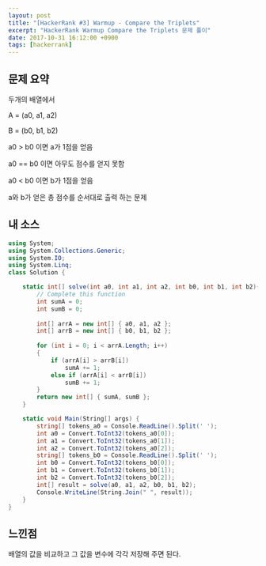 ```yaml
---
layout: post
title: "[HackerRank #3] Warmup - Compare the Triplets"
excerpt: "HackerRank Warmup Compare the Triplets 문제 풀이"
date: 2017-10-31 16:12:00 +0900
tags: [hackerrank]
---
```


## 문제 요약

두개의 배열에서 

A = (a0, a1, a2)

B = (b0, b1, b2)

a0 > b0 이면 a가 1점을 얻음

a0 == b0 이면 아무도 점수를 얻지 못함

a0 < b0 이면 b가 1점을 얻음

a와 b가 얻은 총 점수를 순서대로 출력 하는 문제

## 내 소스

```csharp
using System;
using System.Collections.Generic;
using System.IO;
using System.Linq;
class Solution {

    static int[] solve(int a0, int a1, int a2, int b0, int b1, int b2){
        // Complete this function
        int sumA = 0;
        int sumB = 0;
        
        int[] arrA = new int[] { a0, a1, a2 };
        int[] arrB = new int[] { b0, b1, b2 };
        
        for (int i = 0; i < arrA.Length; i++)
        {
            if (arrA[i] > arrB[i])
                sumA += 1;
            else if (arrA[i] < arrB[i])
                sumB += 1;
        }
        return new int[] { sumA, sumB };
    }

    static void Main(String[] args) {
        string[] tokens_a0 = Console.ReadLine().Split(' ');
        int a0 = Convert.ToInt32(tokens_a0[0]);
        int a1 = Convert.ToInt32(tokens_a0[1]);
        int a2 = Convert.ToInt32(tokens_a0[2]);
        string[] tokens_b0 = Console.ReadLine().Split(' ');
        int b0 = Convert.ToInt32(tokens_b0[0]);
        int b1 = Convert.ToInt32(tokens_b0[1]);
        int b2 = Convert.ToInt32(tokens_b0[2]);
        int[] result = solve(a0, a1, a2, b0, b1, b2);
        Console.WriteLine(String.Join(" ", result));
    }
}
```

## 느낀점

배열의 값을 비교하고 그 값을 변수에 각각 저장해 주면 된다.